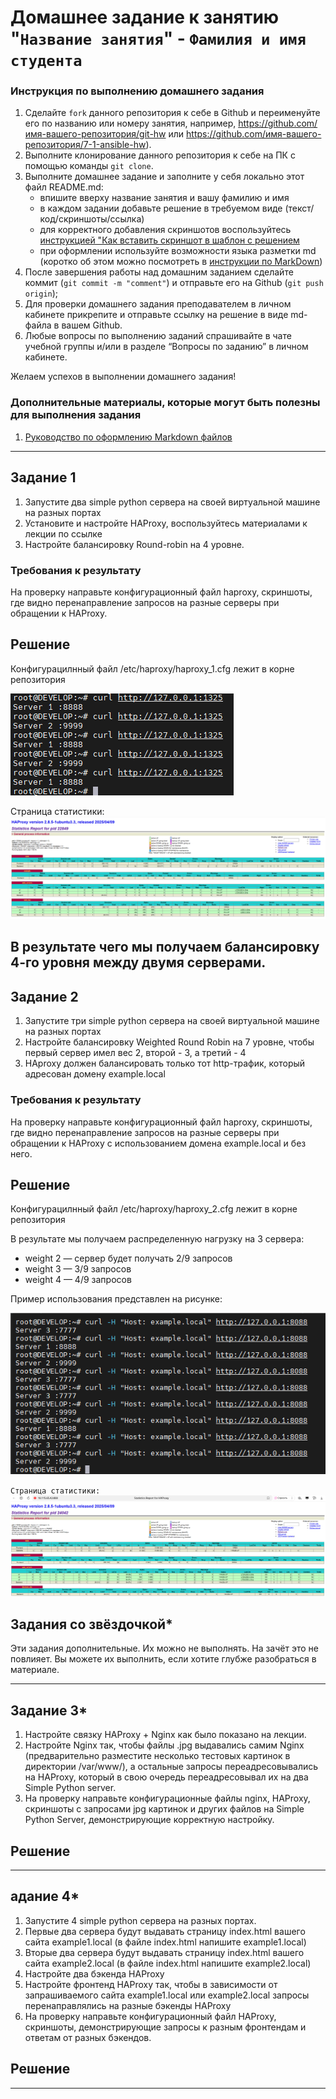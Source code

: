 # Домашнее задание к занятию "`Название занятия`" - `Фамилия и имя студента`


### Инструкция по выполнению домашнего задания

   1. Сделайте `fork` данного репозитория к себе в Github и переименуйте его по названию или номеру занятия, например, https://github.com/имя-вашего-репозитория/git-hw или  https://github.com/имя-вашего-репозитория/7-1-ansible-hw).
   2. Выполните клонирование данного репозитория к себе на ПК с помощью команды `git clone`.
   3. Выполните домашнее задание и заполните у себя локально этот файл README.md:
      - впишите вверху название занятия и вашу фамилию и имя
      - в каждом задании добавьте решение в требуемом виде (текст/код/скриншоты/ссылка)
      - для корректного добавления скриншотов воспользуйтесь [инструкцией "Как вставить скриншот в шаблон с решением](https://github.com/netology-code/sys-pattern-homework/blob/main/screen-instruction.md)
      - при оформлении используйте возможности языка разметки md (коротко об этом можно посмотреть в [инструкции  по MarkDown](https://github.com/netology-code/sys-pattern-homework/blob/main/md-instruction.md))
   4. После завершения работы над домашним заданием сделайте коммит (`git commit -m "comment"`) и отправьте его на Github (`git push origin`);
   5. Для проверки домашнего задания преподавателем в личном кабинете прикрепите и отправьте ссылку на решение в виде md-файла в вашем Github.
   6. Любые вопросы по выполнению заданий спрашивайте в чате учебной группы и/или в разделе “Вопросы по заданию” в личном кабинете.
   
Желаем успехов в выполнении домашнего задания!
   
### Дополнительные материалы, которые могут быть полезны для выполнения задания

1. [Руководство по оформлению Markdown файлов](https://gist.github.com/Jekins/2bf2d0638163f1294637#Code)

---

## Задание 1

1. Запустите два simple python сервера на своей виртуальной машине на разных портах
2. Установите и настройте HAProxy, воспользуйтесь материалами к лекции по ссылке
3. Настройте балансировку Round-robin на 4 уровне.

### Требования к результату
 На проверку направьте конфигурационный файл haproxy, скриншоты, где видно перенаправление запросов на разные серверы при обращении к HAProxy.

## Решение

Конфигурацилнный файл /etc/haproxy/haproxy_1.cfg лежит в корне репозитория

![""](https://github.com/radiomost/load-balansing/blob/main/img/img21.png)

Страница статистики:
![""](https://github.com/radiomost/load-balansing/blob/main/img/img22.png)

В результате чего мы получаем балансировку 4-го уровня между двумя серверами.
---

## Задание 2

1. Запустите три simple python сервера на своей виртуальной машине на разных портах
2. Настройте балансировку Weighted Round Robin на 7 уровне, чтобы первый сервер имел вес 2, второй - 3, а третий - 4
3. HAproxy должен балансировать только тот http-трафик, который адресован домену example.local

### Требования к результату

На проверку направьте конфигурационный файл haproxy, скриншоты, где видно перенаправление запросов на разные серверы при обращении к HAProxy c использованием домена example.local и без него.

## Решение

Конфигурацилнный файл /etc/haproxy/haproxy_2.cfg лежит в корне репозитория

В результате мы получаем распределенную нагрузку на 3 сервера:

* weight 2 — сервер будет получать 2/9 запросов
* weight 3 — 3/9 запросов
* weight 4 — 4/9 запросов

Пример использования представлен на рисунке:

![""](https://github.com/radiomost/load-balansing/blob/main/img/img23.png)

`Страница статистики:`
![""](https://github.com/radiomost/load-balansing/blob/main/img/img24.png)



## Задания со звёздочкой*

Эти задания дополнительные. Их можно не выполнять. На зачёт это не повлияет. Вы можете их выполнить, если хотите глубже разобраться в материале.

---

## Задание 3*
1. Настройте связку HAProxy + Nginx как было показано на лекции.
2. Настройте Nginx так, чтобы файлы .jpg выдавались самим Nginx (предварительно разместите несколько тестовых картинок в директории /var/www/), а остальные запросы переадресовывались на HAProxy, который в свою очередь переадресовывал их на два Simple Python server.
3. На проверку направьте конфигурационные файлы nginx, HAProxy, скриншоты с запросами jpg картинок и других файлов на Simple Python Server, демонстрирующие корректную настройку.

## Решение

---

## адание 4*
1. Запустите 4 simple python сервера на разных портах.
2. Первые два сервера будут выдавать страницу index.html вашего сайта example1.local (в файле index.html напишите example1.local)
3. Вторые два сервера будут выдавать страницу index.html вашего сайта example2.local (в файле index.html напишите example2.local)
4. Настройте два бэкенда HAProxy
5. Настройте фронтенд HAProxy так, чтобы в зависимости от запрашиваемого сайта example1.local или example2.local запросы перенаправлялись на разные бэкенды HAProxy
6. На проверку направьте конфигурационный файл HAProxy, скриншоты, демонстрирующие запросы к разным фронтендам и ответам от разных бэкендов.

## Решение

---